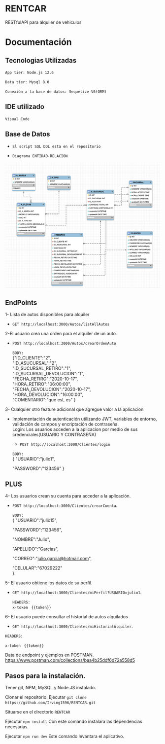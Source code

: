 # RENTCAR
RESTfulAPI para alquiler de vehiculos
# Documentación
## Tecnologias Utilizadas
`App tier: Node.js 12.6` 

`Data tier: Mysql 8.0` 

`Conexión a la base de datos: Sequelize V6(ORM) `

## IDE utilizado

`Visual Code`   


## Base de Datos   
- `El script SQL DDL esta en el repositorio`

- `Diagrama ENTIDAD-RELACION`

<img src="https://github.com/Irving1596/RENTCAR/blob/dev/DATA_MODEL_TRENTCAR.png" width="620">


## EndPoints 
1- Lista de autos disponibles para alquiler
- `GET http://localhost:3000/Autos/listAllAutos`

2-El usuario crea una orden para el alquiler de un auto
- `POST http://localhost:3000/Autos/crearOrdenAuto`

   `BODY:`    
    {"ID_CLIENTE":"2",  
    "ID_ASUCURSAL":"2",  
    "ID_SUCURSAL_RETIRO":"1",  
    "ID_SUCURSAL_DEVOLUCION":"1",  
    "FECHA_RETIRO":"2020-10-17",  
    "HORA_RETIRO":"06:00:00",  
    "FECHA_DEVOLUCION":"2020-10-17",  
    "HORA_DEVOLUCION":"16:00:00",  
    "COMENTARIO":"que esL es" 
    }

3- Cualquier otro feature adicional que agregue valor a la aplicacion
- Implementación de autenticación utilizando JWT, variables de entorno, validación de campos y encriptación de contraseña.  
Login: Los usuarios acceden a la aplicacion por medio de sus credenciales(USUARIO Y CONTRASEÑA)
    - `POST http://localhost:3000/Clientes/login`  
    
    `BODY:`  
   { 
   "USUARIO":"julio1",  
    
    "PASSWORD":"123456"
   }
## PLUS 
4- Los usuarios crean su cuenta para acceder a la aplicación.
- `POST http://localhost:3000/Clientes/crearCuenta`. 

   `BODY:`  
  {
  "USUARIO":"julio15",  

  "PASSWORD":"123456",  

  "NOMBRE":"Julio",  

   "APELLIDO":"Garcias",  

  "CORREO":"julio.garcia@hotmail.com",  

  "CELULAR":"67029222"   
  }. 
  
 5- El usuario obtiene los datos de su perfil.
 - `GET http://localhost:3000/Clientes/miPerfil?USUARIO=julio1`. 
     
   `HEADERS:`  
   `x-token	`    `{{token}}`
   
 6- El usuario puede consultar el historial de autos alquilados
  - `GET http://localhost:3000/Clientes/miHistorialAlquiler`. 
     
   `HEADERS:`  
     
   `x-token	`    `{{token}}`
    
    
Data de endpoint y ejemplos en POSTMAN.   
https://www.postman.com/collections/baa4b25ddf6d72a558d5  

 
 ## Pasos para la instalación. 
 
Tener git, NPM, MySQL y Node.JS instalado. 


Clonar el repositorio. Ejecutar `git clone https://github.com/Irving1596/RENTCAR.git`   

Situarse en el directorio `RENTCAR`   

Ejecutar  `npm install` Con este comando instalara las dependencias necesarias. 

Ejecutar `npm run dev` Este comando levantara el aplicativo.

 
  


